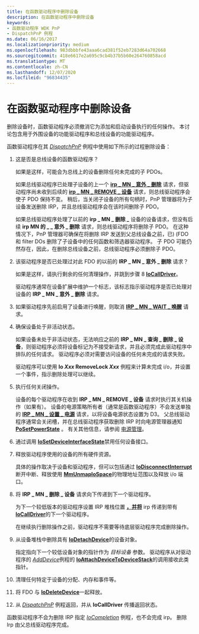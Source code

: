 ```yaml
---
title: 在函数驱动程序中删除设备
description: 在函数驱动程序中删除设备
keywords:
- 函数驱动程序 WDK PnP
- DispatchPnP 例程
ms.date: 06/16/2017
ms.localizationpriority: medium
ms.openlocfilehash: 983dbbbfe43aaa6cad381f52eb7283d64a702668
ms.sourcegitcommit: 418e6617e2a695c9cb4b37b5b60e264760858acd
ms.translationtype: MT
ms.contentlocale: zh-CN
ms.lasthandoff: 12/07/2020
ms.locfileid: "96834435"
---
```

# <a name="removing-a-device-in-a-function-driver"></a>在函数驱动程序中删除设备





删除设备时，函数驱动程序必须撤消它为添加和启动设备执行的任何操作。 本讨论包含用于外围设备的功能驱动程序和总线设备的功能驱动程序。

函数驱动程序在其 [*DispatchPnP*](/windows-hardware/drivers/ddi/wdm/nc-wdm-driver_dispatch) 例程中使用如下所示的过程删除设备：

1. 这是否是总线设备的函数驱动程序？

   如果是这样，可能会为总线上的设备删除任何未完成的子 PDOs。

   如果总线驱动程序已处理子设备的上一个 [**irp \_ MN \_ 意外 \_ 删除**](./irp-mn-surprise-removal.md) 请求，但驱动程序尚未收到后续的 [**irp \_ MN \_ REMOVE \_ 设备**](./irp-mn-remove-device.md) 请求，则总线驱动程序会使子 PDO 保持不变。 稍后，当关闭子设备的所有句柄时，PnP 管理器将为子设备发送删除 IRP，并且总线驱动程序会在该时间删除子 PDO。

   如果总线驱动程序处理了以前的 **irp \_ MN \_ 删除 \_** 设备的设备请求，但没有后续 **irp MN 的 \_ \_ 意外 \_ 删除** 请求，则总线驱动程序将删除子 PDO。 在这种情况下，PnP 管理器可确保在将删除 IRP 发送到父总线设备之前，已)  (FDO 和 filter DOs 删除了子设备中的任何函数和筛选器驱动程序。 子 PDO 可能仍然存在，因此，在删除总线设备之前，总线驱动程序必须删除子 PDO。

2. 该驱动程序是否已处理过对此 FDO 的以前的 **IRP \_ MN \_ 意外 \_ 删除** 请求？

   如果是这样，请执行剩余的任何清理操作，并跳到步骤 8 [**IoCallDriver**](/windows-hardware/drivers/ddi/wdm/nf-wdm-iocalldriver)。

   驱动程序通常在设备扩展中维护一个标志，该标志指示驱动程序是否已处理对设备的 **IRP \_ MN \_ 意外 \_ 删除** 请求。

3. 如果驱动程序先前启用了设备进行唤醒，则取消 [**IRP \_ MN \_ WAIT \_ 唤醒**](./irp-mn-wait-wake.md) 请求。

4. 确保设备处于非活动状态。

   如果设备未处于非活动状态，无法响应之前的 **IRP \_ MN \_ 查询 \_ 删除 \_ 设备**，则驱动程序必须将设备标记为不接受新请求，并且必须完成此驱动程序中排队的任何请求。 驱动程序必须对需要访问设备的任何未完成的请求失败。

   驱动程序可以使用 **Io *Xxx* RemoveLock <em>Xxx</em>** 例程来计算未完成 i/o，并设置一个事件，指示删除处理可以继续。

5. 执行任何关闭操作。

   设备的每个驱动程序在收到 **IRP \_ MN \_ REMOVE \_ 设备** 请求时执行其关机操作（如果有）。 设备的电源策略所有者（通常是函数驱动程序）不会发送单独的 [**IRP \_ MN \_ 设置 \_ 电源**](./irp-mn-set-power.md) 请求，以将设备电源状态设置为 D3。 父总线驱动程序通常会关闭槽，并在总线驱动程序获取删除 IRP 时向电源管理器通知 [**PoSetPowerState**](/windows-hardware/drivers/ddi/ntifs/nf-ntifs-posetpowerstate) 。 有关其他信息，请参阅 [电源管理](./introduction-to-power-management.md)。

6. 通过调用 [**IoSetDeviceInterfaceState**](/windows-hardware/drivers/ddi/wdm/nf-wdm-iosetdeviceinterfacestate)禁用任何设备接口。

7. 释放驱动程序使用的设备的所有硬件资源。

   具体的操作取决于设备和驱动程序，但可以包括通过 [**IoDisconnectInterrupt**](/windows-hardware/drivers/ddi/wdm/nf-wdm-iodisconnectinterrupt)断开中断、释放使用 [**MmUnmapIoSpace**](/windows-hardware/drivers/ddi/wdm/nf-wdm-mmunmapiospace)的物理地址范围以及释放 i/o 端口。

8. 将 **IRP \_ MN \_ 删除 \_ 设备** 请求向下传递到下一个驱动程序。

   为下一个较低版本的驱动程序设置 IRP 堆栈位置 [**，并将**](./mm-bad-pointer.md) irp 传递到带有 [**IoCallDriver**](/windows-hardware/drivers/ddi/wdm/nf-wdm-iocalldriver)的下一个驱动程序。

   在继续执行删除操作之前，驱动程序不需要等待底层驱动程序完成删除操作。

9. 从设备堆栈中删除具有 [**IoDetachDevice**](/windows-hardware/drivers/ddi/wdm/nf-wdm-iodetachdevice)的设备对象。

   指定指向下一个较低设备对象的指针作为 *目标设备* 参数。 驱动程序从对驱动程序的 [*AddDevice*](/windows-hardware/drivers/ddi/wdm/nc-wdm-driver_add_device)例程的 [**IoAttachDeviceToDeviceStack**](/windows-hardware/drivers/ddi/wdm/nf-wdm-ioattachdevicetodevicestack)的调用接收此类指针。

10. 清理任何特定于设备的分配、内存和事件等。

11. 将 FDO 与 [**IoDeleteDevice**](/windows-hardware/drivers/ddi/wdm/nf-wdm-iodeletedevice)一起释放。

12. 从 [*DispatchPnP*](/windows-hardware/drivers/ddi/wdm/nc-wdm-driver_dispatch) 例程返回，并从 **IoCallDriver** 传播返回状态。

函数驱动程序不会为删除 IRP 指定 [*IoCompletion*](/windows-hardware/drivers/ddi/wdm/nc-wdm-io_completion_routine) 例程，也不会完成 irp。 删除 Irp 由父总线驱动程序完成。

 

